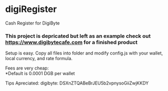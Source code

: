 # digiRegister
Cash Register for DigiByte
### This project is depricated but left as an example check out https://www.digibytecafe.com for a finished product


Setup is easy.  Copy all files into folder and modify config.js with your wallet, local currency, and rate formula.

Fees are very cheap:<br>
*Default is 0.0001 DGB per wallet




Tips Apreciated:  digibyte: DSXnZTQABeBrJEU5b2vpnysoGiiZwjKKDY
